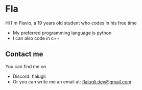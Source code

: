 # Fla
Hi I'm Flavio, a 19 years old student who codes in his free time
- My preferred programming language is python
- I can also code in c++ 
## Contact me
You can find me on
- Discord: flalugli
- Or you can write me an email at: flalugli.dev@gmail.com

